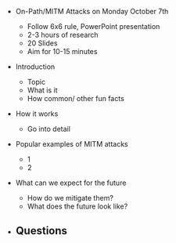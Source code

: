 
- On-Path/MITM Attacks on Monday October 7th 
	- Follow 6x6 rule, PowerPoint presentation
	- 2-3 hours of research
	- 20 Slides
	- Aim for 10-15 minutes

- Introduction
	- Topic
	- What is it
	- How common/ other fun facts

- How it works
	- Go into detail

- Popular examples of MITM attacks
	- 1
	- 2 

- What can we expect for the future
	- How do we mitigate them?
	- What does the future look like?

- Questions
	- 